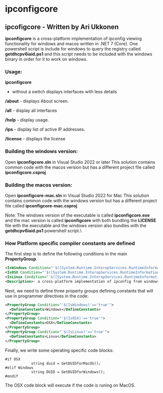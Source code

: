 # ipconfigcore
## ipcofigcore - Written by Ari Ukkonen

**ipconfigcore** is a cross-platform implementation of ipconfig viewing functionality for windows and macos written in .NET 7 (Core).
One powershell script is include for windows to query the registry called **getdhcpv6iaid.ps1** and this script needs to be included
with the windows binary in order for it to work on windows.

### Usage:
**ipconfigcore**

 - without a switch displays interfaces with less details

**/about** - displays About screen.

**/all** - display all interfaces

**/help** - display usage.

**/ips** - display list of active IP addresses.

**/license** - displays the license

### Building the windows version:

Open **ipconfigcore.sln** in Visual Studio 2022 or later
This solution contains common code with the macos version but has a different project file called **ipconfigcore.csproj**

### Building the macos version:

Open **ipconfigcore-mac.sln** in Visual Studio 2022 for Mac
This solution contains common code with the windows version but has a different project file called **ipconfigcore-mac.csproj**

Note: The windows version of the executable is called **ipconfigcore.exe** and the mac version is called **ipconfigcore** with
both bundling the **LICENSE** file with the executable and the windows version also bundles with the **getdhcpv6iaid.ps1** powershell script.\

### How Platform specific compiler constants are defined
The first step is to define the following conditions in the main **PropertyGroup**.
```xml
<IsWindows Condition="'$([System.Runtime.InteropServices.RuntimeInformation]::IsOSPlatform($([System.Runtime.InteropServices.OSPlatform]::Windows)))' == 'true'">true</IsWindows> 
<IsOSX Condition="'$([System.Runtime.InteropServices.RuntimeInformation]::IsOSPlatform($([System.Runtime.InteropServices.OSPlatform]::OSX)))' == 'true'">true</IsOSX> 
<IsLinux Condition="'$([System.Runtime.InteropServices.RuntimeInformation]::IsOSPlatform($([System.Runtime.InteropServices.OSPlatform]::Linux)))' == 'true'">true</IsLinux>
<Description>- a cross-platform implementation of ipconfig from windows.</Description>
``` 
Next, we need to define three property groups defining constants that will use in programmer directives in the code:
```xml
<PropertyGroup Condition="'$(IsWindows)'=='true'">
  <DefineConstants>Windows</DefineConstants>
</PropertyGroup>
<PropertyGroup Condition="'$(IsOSX)'=='true'">
  <DefineConstants>OSX</DefineConstants>
</PropertyGroup>
<PropertyGroup Condition="'$(IsLinux)'=='true'">
  <DefineConstants>Linux</DefineConstants>
</PropertyGroup>
 ```

Finally, we write some operating specific code blocks:
```
#if OSX
            string duid = GetDUIDforMacOS();
#elif Windows
            string DUID = GetDUIDforWindows();
#endif
```
The OSX code block will execute if the code is runing on MacOS.
